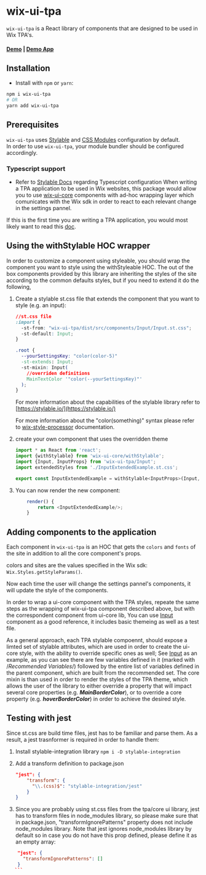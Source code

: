 # wix-ui-tpa

`wix-ui-tpa` is a React library of components that are designed to be used in Wix TPA's.

#### [Demo](https://wix-wix-ui-tpa.surge.sh/) | [Demo App](https://github.com/wix/wix-ui-tpa-example)
  
## Installation
* Install with `npm` or `yarn`:
```sh
npm i wix-ui-tpa
# OR
yarn add wix-ui-tpa
```
 
## Prerequisites
`wix-ui-tpa` uses [Stylable](https://stylable.io/) and [CSS Modules](https://github.com/css-modules/css-modules) configuration by default.   
In order to use `wix-ui-tpa`, your module bundler should be configured accordingly.


### Typescript support
- Refer to [Stylable Docs](https://stylable.io/docs/getting-started/install-configure#types) regarding Typescript configuration
When writing a TPA application to be used in Wix websites, this package would allow you to use [wix-ui-core](https://github.com/wix/wix-ui/tree/master/packages/wix-ui-core) components with ad-hoc wrapping layer which comunicates with the Wix sdk in order to react to each relevant change in the settings pannel.

If this is the first time you are writing a TPA application, you would most likely want to read this [doc](https://dev.wix.com/).


## Using the withStylable HOC wrapper

In order to customize a component using styleable, you should wrap the component you want to style using the withStyleable HOC.
The out of the box components provided by this library are inheriting the styles of the site according to the common defaults styles, but if you need to extend it do the following,

1. Create a stylable st.css file that extends the component that you want to style (e.g. an input):
    ```css
    //st.css file
    :import {
      -st-from: "wix-ui-tpa/dist/src/components/Input/Input.st.css";
      -st-default: Input;
    }

    .root {
      --yourSettingsKey: "color(color-5)"
      -st-extends: Input;
      -st-mixin: Input(
        //overriden definitions
        MainTextColor '"color(--yourSettingsKey)"'
      );
    }
    ```
    For more information about the capabilities of the stylable library refer to [https://stylable.io/](https://stylable.io/)
    
    For more information about the "color(something)" syntax please refer to [wix-style-processor](https://github.com/wix/wix-style-processor) documentation.


2. create your own component that uses the overridden theme
    ``` javascript
    import * as React from 'react';
    import {withStylable} from 'wix-ui-core/withStylable';
    import {Input, InputProps} from 'wix-ui-tpa/Input';
    import extendedStyles from './InputExtendedExample.st.css';

    export const InputExtendedExample = withStylable<InputProps>(Input, extendedStyles, () => null);
    ```

3. You can now render the new component:
    ``` javascript
        render() {
            return <InputExtendedExample/>;
        }
    ```

## Adding components to the application

Each component in `wix-ui-tpa` is an HOC that gets the `colors` and `fonts` of the site in addition to all the core component's props.

colors and sites are the values specified in the Wix sdk: `Wix.Styles.getStyleParams()`.

Now each time the user will change the settings pannel's components, it will update the style of the components.

In order to wrap a ui-core component with the TPA styles, repeate the same steps as the wrapping of wix-ui-tpa component described above, but with the correspondent component from ui-core lib,
You can use [Input](./src/components/Input/index.tsx) component as a good reference, it includes basic themeing as well as a test file.

As a general approach, each TPA stylable compoennt, should expose a limted set of stylable attributes, which are used in order to create the ui-core style, with the ability to override specific ones as well;
See [Input](./src/components/Input/Input.st.css) as an example, as you can see there are few variables defined in it (marked with /*Recommended Variables*/) followed by the entire list of variables defined in the parent component, which are built from the recommended set. The core mixin is than used in order to render the styles of the TPA theme, which allows the user of the library to either override a property that will impact several core properties (e.g. ***MainBorderColor***), or to override a core property (e.g. ***hoverBorderColor***) in order to achieve the desired style.

## Testing with jest
Since st.css are build time files, jest has to be familiar and parse them.
As a result, a jest trasnformer is required in order to handle them:

1. Install stylable-integration library
    ```npm i -D stylable-integration```
2. Add a transform definition to package.json
    ``` json
    "jest": {
        "transform": {
          "\\.(css)$": "stylable-integration/jest"
        }
    }
    ```

3. Since you are probably using st.css files from the tpa/core ui library, jest has to transform files in node_modules library, so please make sure that in package.json, "transformIgnorePatterns" property does not include node_modules library.
  Note that jest ignores node_modules library by default so in case you do not have this prop defined, please define it as an empty array:
  ``` json
      "jest": {
        "transformIgnorePatterns": []
      }
     ```

